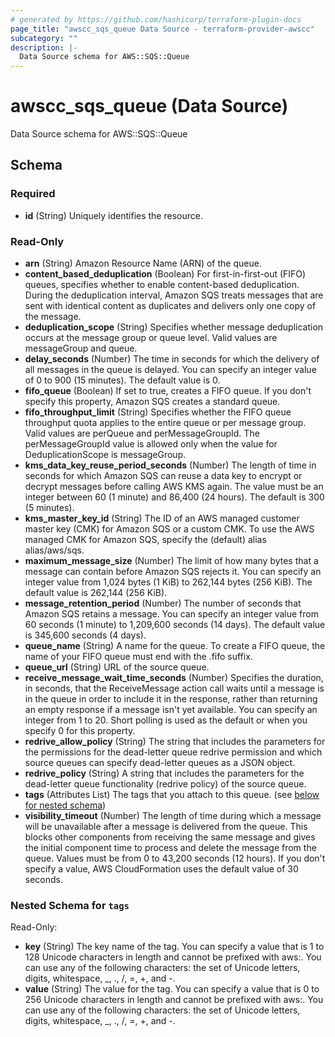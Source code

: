```yaml
---
# generated by https://github.com/hashicorp/terraform-plugin-docs
page_title: "awscc_sqs_queue Data Source - terraform-provider-awscc"
subcategory: ""
description: |-
  Data Source schema for AWS::SQS::Queue
---
```


# awscc_sqs_queue (Data Source)

Data Source schema for AWS::SQS::Queue



<!-- schema generated by tfplugindocs -->
## Schema

### Required

- **id** (String) Uniquely identifies the resource.

### Read-Only

- **arn** (String) Amazon Resource Name (ARN) of the queue.
- **content_based_deduplication** (Boolean) For first-in-first-out (FIFO) queues, specifies whether to enable content-based deduplication. During the deduplication interval, Amazon SQS treats messages that are sent with identical content as duplicates and delivers only one copy of the message.
- **deduplication_scope** (String) Specifies whether message deduplication occurs at the message group or queue level. Valid values are messageGroup and queue.
- **delay_seconds** (Number) The time in seconds for which the delivery of all messages in the queue is delayed. You can specify an integer value of 0 to 900 (15 minutes). The default value is 0.
- **fifo_queue** (Boolean) If set to true, creates a FIFO queue. If you don't specify this property, Amazon SQS creates a standard queue.
- **fifo_throughput_limit** (String) Specifies whether the FIFO queue throughput quota applies to the entire queue or per message group. Valid values are perQueue and perMessageGroupId. The perMessageGroupId value is allowed only when the value for DeduplicationScope is messageGroup.
- **kms_data_key_reuse_period_seconds** (Number) The length of time in seconds for which Amazon SQS can reuse a data key to encrypt or decrypt messages before calling AWS KMS again. The value must be an integer between 60 (1 minute) and 86,400 (24 hours). The default is 300 (5 minutes).
- **kms_master_key_id** (String) The ID of an AWS managed customer master key (CMK) for Amazon SQS or a custom CMK. To use the AWS managed CMK for Amazon SQS, specify the (default) alias alias/aws/sqs.
- **maximum_message_size** (Number) The limit of how many bytes that a message can contain before Amazon SQS rejects it. You can specify an integer value from 1,024 bytes (1 KiB) to 262,144 bytes (256 KiB). The default value is 262,144 (256 KiB).
- **message_retention_period** (Number) The number of seconds that Amazon SQS retains a message. You can specify an integer value from 60 seconds (1 minute) to 1,209,600 seconds (14 days). The default value is 345,600 seconds (4 days).
- **queue_name** (String) A name for the queue. To create a FIFO queue, the name of your FIFO queue must end with the .fifo suffix.
- **queue_url** (String) URL of the source queue.
- **receive_message_wait_time_seconds** (Number) Specifies the duration, in seconds, that the ReceiveMessage action call waits until a message is in the queue in order to include it in the response, rather than returning an empty response if a message isn't yet available. You can specify an integer from 1 to 20. Short polling is used as the default or when you specify 0 for this property.
- **redrive_allow_policy** (String) The string that includes the parameters for the permissions for the dead-letter queue redrive permission and which source queues can specify dead-letter queues as a JSON object.
- **redrive_policy** (String) A string that includes the parameters for the dead-letter queue functionality (redrive policy) of the source queue.
- **tags** (Attributes List) The tags that you attach to this queue. (see [below for nested schema](#nestedatt--tags))
- **visibility_timeout** (Number) The length of time during which a message will be unavailable after a message is delivered from the queue. This blocks other components from receiving the same message and gives the initial component time to process and delete the message from the queue. Values must be from 0 to 43,200 seconds (12 hours). If you don't specify a value, AWS CloudFormation uses the default value of 30 seconds.

<a id="nestedatt--tags"></a>
### Nested Schema for `tags`

Read-Only:

- **key** (String) The key name of the tag. You can specify a value that is 1 to 128 Unicode characters in length and cannot be prefixed with aws:. You can use any of the following characters: the set of Unicode letters, digits, whitespace, _, ., /, =, +, and -.
- **value** (String) The value for the tag. You can specify a value that is 0 to 256 Unicode characters in length and cannot be prefixed with aws:. You can use any of the following characters: the set of Unicode letters, digits, whitespace, _, ., /, =, +, and -.


